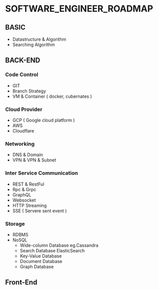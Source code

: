 # SOFTWARE_ENGINEER_ROADMAP

## BASIC
- Datastructure & Algorithm
- Searching Algorithm

## BACK-END
### Code Control
- GIT
- Branch Strategy
- VM & Container ( docker, cubernates )

### Cloud Provider
- GCP ( Google cloud platform )
- AWS
- Cloudflare

### Networking
- DNS & Domain
- VPN & VPN & Subnet

### Inter Service Communication
- REST & RestFul
- Rpc & Grpc
- GraphQL
- Websocket
- HTTP Streaming
- SSE ( Servere sent event )

### Storage
- RDBMS
- NoSQL
  - Wide-column Database eg.Cassandra
  - Search Database ElasticSearch
  - Key-Value Database
  - Document Database
  - Graph Database

## Front-End
